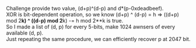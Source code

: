 Challenge provide two value, (d+p)^(d-p) and d*(p-0xdeadbeef).<br>
XOR is bit-dependent operation, so we know (d+p) ^ (d-p) = h => ((d+p) mod 2**k) ^ ((d-p) mod 2**k) -= h mod 2**k is true.<br>
So I made a list of (d, p) for every 5-bits, make 1024 awnsers of every available (d, p).<br>
Just repeating the same procedure, we can efficiently recover p at 2047 bit.<br>
